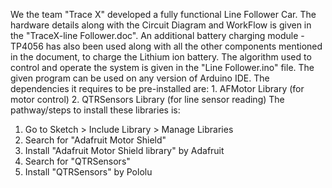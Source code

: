 We the team "Trace X" developed a fully functional Line Follower Car. 
The hardware details along with the Circuit Diagram and WorkFlow is given in the "TraceX-line Follower.doc". 
An additional battery charging module - TP4056 has also been used along with all the other components mentioned in the document, to charge the Lithium ion battery. 
The algorithm used to control and operate the system is given in the "Line Follower.ino" file. 
The given program can be used on any version of Arduino IDE. The dependencies it requires to be pre-installed are: 1. AFMotor Library (for motor control) 2. QTRSensors Library (for line sensor reading)
The pathway/steps to install these libraries is: 
1. Go to Sketch > Include Library > Manage Libraries
2. Search for "Adafruit Motor Shield"
3. Install "Adafruit Motor Shield library" by Adafruit
4. Search for "QTRSensors"
5. Install "QTRSensors" by Pololu
